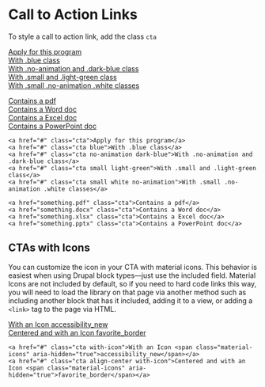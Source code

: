 # Call to Action Links

To style a call to action link, add the class ``cta``

<a href="#" className="cta">Apply for this program</a><br/>
<a href="#" className="cta blue">With .blue class</a><br/>
<a href="#" className="cta no-animation dark-blue">With .no-animation and .dark-blue class</a><br/>
<a href="#" className="cta small light-green">With .small and .light-green class</a><br/>
<a href="#" className="cta small white no-animation">With .small .no-animation .white classes</a><br/>

<a href="something.pdf" className="cta">Contains a pdf</a><br/>
<a href="something.docx" className="cta">Contains a Word doc</a><br/>
<a href="something.xlsx" className="cta">Contains a Excel doc</a><br/>
<a href="something.pptx" className="cta">Contains a PowerPoint doc</a><br/>

```
<a href="#" class="cta">Apply for this program</a>
<a href="#" class="cta blue">With .blue class</a>
<a href="#" class="cta no-animation dark-blue">With .no-animation and .dark-blue class</a>
<a href="#" class="cta small light-green">With .small and .light-green class</a>
<a href="#" class="cta small white no-animation">With .small .no-animation .white classes</a>

<a href="something.pdf" class="cta">Contains a pdf</a>
<a href="something.docx" class="cta">Contains a Word doc</a>
<a href="something.xlsx" class="cta">Contains a Excel doc</a>
<a href="something.pptx" class="cta">Contains a PowerPoint doc</a>
```


## CTAs with Icons

You can customize the icon in your CTA with material icons. This behavior is easiest when using Drupal block types—just use the included field. Material Icons are not included by default, so if you need to hard code links this way, you will need to load the library on that page via another method such as including another block that has it included, adding it to a view, or adding a ``<link>`` tag to the page via HTML.


<a href="#" className="cta with-icon">With an Icon <span className="material-icons" aria-hidden="true">accessibility_new</span></a><br/>
<a href="#" className="cta align-center with-icon">Centered and with an Icon <span className="material-icons" aria-hidden="true">favorite_border</span></a><br/>

```
<a href="#" class="cta with-icon">With an Icon <span class="material-icons" aria-hidden="true">accessibility_new</span></a>
<a href="#" class="cta align-center with-icon">Centered and with an Icon <span class="material-icons" aria-hidden="true">favorite_border</span></a>
```
